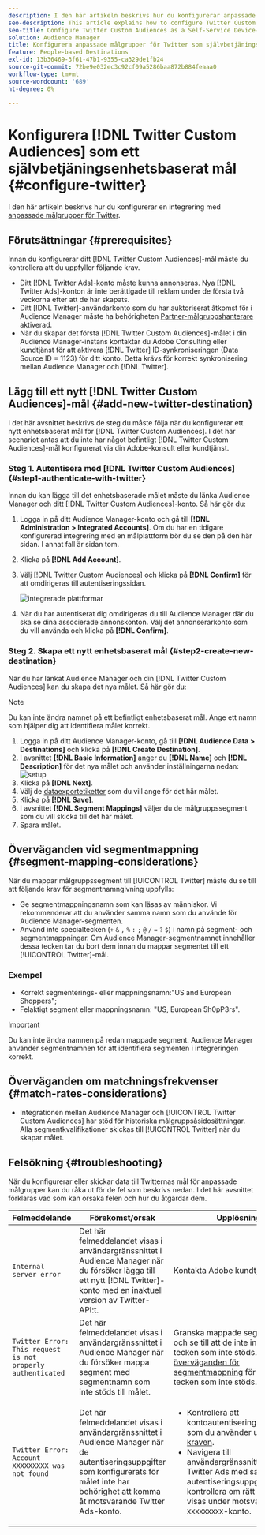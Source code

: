 ```yaml
---
description: I den här artikeln beskrivs hur du konfigurerar anpassade målgrupper för Twitter för både nya och befintliga integreringar.
seo-description: This article explains how to configure Twitter Custom Audiences for both new and existing integrations.
seo-title: Configure Twitter Custom Audiences as a Self-Service Device-Based Destination
solution: Audience Manager
title: Konfigurera anpassade målgrupper för Twitter som självbetjäningsmål
feature: People-based Destinations
exl-id: 13b36469-3f61-47b1-9355-ca329de1fb24
source-git-commit: 72be9e032ec3c92cf09a5286baa872b884feaaa0
workflow-type: tm+mt
source-wordcount: '689'
ht-degree: 0%

---
```


# Konfigurera [!DNL Twitter Custom Audiences] som ett självbetjäningsenhetsbaserat mål {#configure-twitter}

I den här artikeln beskrivs hur du konfigurerar en integrering med [anpassade målgrupper för Twitter](https://business.twitter.com/en/help/campaign-setup/campaign-targeting/custom-audiences.html).

## Förutsättningar {#prerequisites}

Innan du konfigurerar ditt [!DNL Twitter Custom Audiences]-mål måste du kontrollera att du uppfyller följande krav.

* Ditt [!DNL Twitter Ads]-konto måste kunna annonseras. Nya [!DNL Twitter Ads]-konton är inte berättigade till reklam under de första två veckorna efter att de har skapats.
* Ditt [!DNL Twitter]-användarkonto som du har auktoriserat åtkomst för i Audience Manager måste ha behörigheten [Partner-målgruppshanterare](https://business.twitter.com/en/help/troubleshooting/multi-user-login-faq.html#accesslevels) aktiverad.
* När du skapar det första [!DNL Twitter Custom Audiences]-målet i din Audience Manager-instans kontaktar du Adobe Consulting eller kundtjänst för att aktivera [!DNL Twitter] ID-synkroniseringen (Data Source ID = 1123) för ditt konto. Detta krävs för korrekt synkronisering mellan Audience Manager och [!DNL Twitter].

## Lägg till ett nytt [!DNL Twitter Custom Audiences]-mål {#add-new-twitter-destination}

I det här avsnittet beskrivs de steg du måste följa när du konfigurerar ett nytt enhetsbaserat mål för [!DNL Twitter Custom Audiences]. I det här scenariot antas att du inte har något befintligt [!DNL Twitter Custom Audiences]-mål konfigurerat via din Adobe-konsult eller kundtjänst.

### Steg 1. Autentisera med [!DNL Twitter Custom Audiences] {#step1-authenticate-with-twitter}

Innan du kan lägga till det enhetsbaserade målet måste du länka Audience Manager och ditt [!DNL Twitter Custom Audiences]-konto. Så här gör du:

1. Logga in på ditt Audience Manager-konto och gå till **[!DNL Administration > Integrated Accounts]**. Om du har en tidigare konfigurerad integrering med en målplattform bör du se den på den här sidan. I annat fall är sidan tom.
1. Klicka på **[!DNL Add Account]**.
1. Välj [!DNL Twitter Custom Audiences] och klicka på **[!DNL Confirm]** för att omdirigeras till autentiseringssidan.

   ![integrerade plattformar](assets/dbd-integrated-platforms.png)

1. När du har autentiserat dig omdirigeras du till Audience Manager där du ska se dina associerade annonskonton. Välj det annonserarkonto som du vill använda och klicka på **[!DNL Confirm]**.

### Steg 2. Skapa ett nytt enhetsbaserat mål {#step2-create-new-destination}

När du har länkat Audience Manager och din [!DNL Twitter Custom Audiences] kan du skapa det nya målet. Så här gör du:

>[!NOTE]
>
>Du kan inte ändra namnet på ett befintligt enhetsbaserat mål. Ange ett namn som hjälper dig att identifiera målet korrekt.

1. Logga in på ditt Audience Manager-konto, gå till **[!DNL Audience Data > Destinations]** och klicka på **[!DNL Create Destination]**.
1. I avsnittet **[!DNL Basic Information]** anger du **[!DNL Name]** och **[!DNL Description]** för det nya målet och använder inställningarna nedan: ![setup](assets/dbd-new-basic.png)
1. Klicka på **[!DNL Next]**.
1. Välj de [dataexportetiketter](/help/using/features/data-export-controls.md#controls-labels) som du vill ange för det här målet.
1. Klicka på **[!DNL Save]**.
1. I avsnittet **[!DNL Segment Mappings]** väljer du de målgruppssegment som du vill skicka till det här målet.
1. Spara målet.

## Överväganden vid segmentmappning {#segment-mapping-considerations}

När du mappar målgruppssegment till [!UICONTROL Twitter] måste du se till att följande krav för segmentnamngivning uppfylls:

* Ge segmentmappningsnamn som kan läsas av människor. Vi rekommenderar att du använder samma namn som du använde för Audience Manager-segmenten.
* Använd inte specialtecken (`+` `&` `,` `%` `:` `;` `@` `/` `=` `?` `$`) i namn på segment- och segmentmappningar. Om Audience Manager-segmentnamnet innehåller dessa tecken tar du bort dem innan du mappar segmentet till ett [!UICONTROL Twitter]-mål.

### Exempel

* Korrekt segmenterings- eller mappningsnamn:&quot;US and European Shoppers&quot;;
* Felaktigt segment eller mappningsnamn: &quot;US, European 5h0pP3rs&quot;.

>[!IMPORTANT]
>
>Du kan inte ändra namnen på redan mappade segment. Audience Manager använder segmentnamnen för att identifiera segmenten i integreringen korrekt.

## Överväganden om matchningsfrekvenser {#match-rates-considerations}

* Integrationen mellan Audience Manager och [!UICONTROL Twitter Custom Audiences] har stöd för historiska målgruppsåsidosättningar. Alla segmentkvalifikationer skickas till [!UICONTROL Twitter] när du skapar målet.

## Felsökning {#troubleshooting}

När du konfigurerar eller skickar data till Twitternas mål för anpassade målgrupper kan du råka ut för de fel som beskrivs nedan. I det här avsnittet förklaras vad som kan orsaka felen och hur du åtgärdar dem.

| Felmeddelande | Förekomst/orsak | Upplösning |
|---|---|---|
| `Internal server error` | Det här felmeddelandet visas i användargränssnittet i Audience Manager när du försöker lägga till ett nytt [!DNL Twitter]-konto med en inaktuell version av Twitter-API:t. | Kontakta Adobe kundtjänst. |
| `Twitter Error: This request is not properly authenticated` | Det här felmeddelandet visas i användargränssnittet i Audience Manager när du försöker mappa segment med segmentnamn som inte stöds till målet. | Granska mappade segmentnamn och se till att de inte innehåller tecken som inte stöds. Se [överväganden för segmentmappning](#segment-mapping-considerations) för en lista över tecken som inte stöds. |
| `Twitter Error: Account XXXXXXXXX was not found` | Det här felmeddelandet visas i användargränssnittet i Audience Manager när de autentiseringsuppgifter som konfigurerats för målet inte har behörighet att komma åt motsvarande Twitter Ads-konto. | <ul><li>Kontrollera att kontoautentiseringsuppgifterna som du använder uppfyller [kraven](#prerequisites).</li><li>Navigera till användargränssnittet för Twitter Ads med samma autentiseringsuppgifter och kontrollera om rätt målgrupper visas under motsvarande `XXXXXXXXX`-konto. </li></ul> |